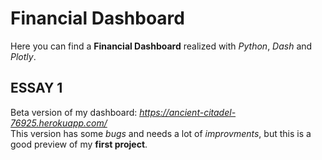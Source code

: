 # Financial Dashboard
Here you can find a **Financial Dashboard** realized with *Python*, *Dash* and *Plotly*.  

## ESSAY 1
  Beta version of my dashboard: *https://ancient-citadel-76925.herokuapp.com/*  
  This version has some *bugs* and needs a lot of *improvments*, but this is a good preview of my **first project**.
